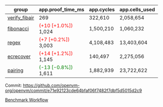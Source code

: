 | group | app.proof_time_ms | app.cycles | app.cells_used | leaf.proof_time_ms | leaf.cycles | leaf.cells_used |
| -- | -- | -- | -- | -- | -- | -- |
| [verify_fibair](https://github.com/openvm-org/openvm/blob/benchmark-results/benchmarks-pr/2066/verify_fibair-e71e92123cde64bfaf06f7482f7dbf5d5015d2c9.md) | 269 |  322,610 |  2,058,654 |- | - | - |
| [fibonacci](https://github.com/openvm-org/openvm/blob/benchmark-results/benchmarks-pr/2066/fibonacci-e71e92123cde64bfaf06f7482f7dbf5d5015d2c9.md) |<span style='color: red'>(+10 [+1.0%])</span> 1,024 |  1,500,210 |  1,060,232 |- | - | - |
| [regex](https://github.com/openvm-org/openvm/blob/benchmark-results/benchmarks-pr/2066/regex-e71e92123cde64bfaf06f7482f7dbf5d5015d2c9.md) |<span style='color: red'>(+7 [+0.2%])</span> 3,003 |  4,108,483 |  13,403,604 |- | - | - |
| [ecrecover](https://github.com/openvm-org/openvm/blob/benchmark-results/benchmarks-pr/2066/ecrecover-e71e92123cde64bfaf06f7482f7dbf5d5015d2c9.md) |<span style='color: red'>(+14 [+1.2%])</span> 1,145 |  140,497 |  2,275,056 |- | - | - |
| [pairing](https://github.com/openvm-org/openvm/blob/benchmark-results/benchmarks-pr/2066/pairing-e71e92123cde64bfaf06f7482f7dbf5d5015d2c9.md) |<span style='color: green'>(-13 [-0.8%])</span> 1,611 |  1,882,939 |  23,722,622 |- | - | - |


Commit: https://github.com/openvm-org/openvm/commit/e71e92123cde64bfaf06f7482f7dbf5d5015d2c9

[Benchmark Workflow](https://github.com/openvm-org/openvm/actions/runs/17270462011)
